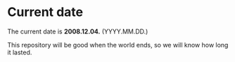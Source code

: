 # Current date

The current date is **2008.12.04.** (YYYY.MM.DD.)

This repository will be good when the world ends, so we will know how long it lasted.